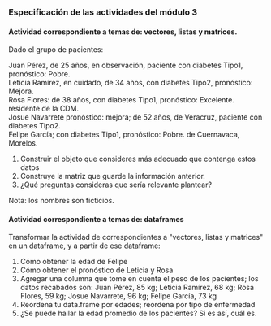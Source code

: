### Especificación de las actividades del módulo 3

#### Actividad correspondiente a temas de: vectores, listas y matrices.

Dado el grupo de pacientes:

Juan Pérez, de 25 años, en observación, paciente con diabetes Tipo1, pronóstico: Pobre.<br>
Leticia Ramírez, en cuidado, de 34 años, con diabetes Tipo2, pronóstico: Mejora.<br>
Rosa Flores: de 38 años, con diabetes Tipo1, pronóstico: Excelente. residente de la CDM.<br> 
Josue Navarrete  pronóstico: mejora; de 52 años, de Veracruz, paciente con diabetes Tipo2.<br>
Felipe García; con diabetes Tipo1, pronóstico: Pobre. de Cuernavaca, Morelos.<br>

1. Construir el objeto que consideres más adecuado que contenga estos datos
2. Construye la matriz que guarde la información anterior.
3. ¿Qué preguntas consideras que sería relevante plantear?

Nota: los nombres son ficticios.

#### Actividad correspondiente a temas de: dataframes

Transformar la actividad de correspondientes a "vectores, listas y matrices" en un dataframe, y a partir de ese dataframe:

1. Cómo obtener la edad de Felipe
2. Cómo obtener el pronóstico de Leticia y Rosa
3. Agregar una columna que tome en cuenta el peso de los pacientes; los datos recabados son: 
Juan Pérez, 85 kg; Leticia Ramírez, 68 kg; Rosa Flores, 59 kg; Josue Navarrete, 96 kg; Felipe García, 73 kg
4. Reordena tu data.frame por edades; reordena por tipo de enfermedad
5. ¿Se puede hallar la edad promedio de los pacientes? Si es así, cuál es.


